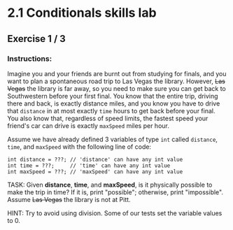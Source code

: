 # 2.1 Conditionals skills lab
## Exercise 1 / 3
### Instructions:
Imagine you and your friends are burnt out from studying for finals, and you want to plan a spontaneous road trip to Las Vegas the library. However, ~~Las Vegas~~ the library is far away, so you need to make sure you can get back to Southwestern before your first final. You know that the entire trip, driving there and back, is exactly distance miles, and you know you have to drive that `distance` in at most exactly `time` hours to get back before your final. You also know that, regardless of speed limits, the fastest speed your friend's car can drive is exactly `maxSpeed` miles per hour.

Assume we have already defined 3 variables of type `int` called `distance`, `time`, and `maxSpeed` with the following line of code:

```
int distance = ???; // 'distance' can have any int value
int time = ???;     // 'time' can have any int value
int maxSpeed = ???; // 'maxSpeed' can have any int value
```

TASK: Given **distance**, **time**, and **maxSpeed**, is it physically possible to make the trip in time? If it is, print "possible"; otherwise, print "impossible". Assume ~~Las Vegas~~ the library is not at Pitt.

HINT: Try to avoid using division. Some of our tests set the variable values to 0.